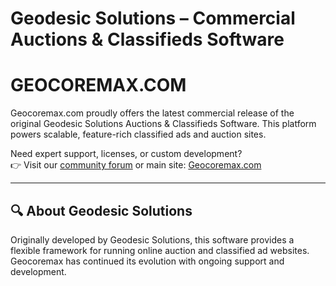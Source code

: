 # Geodesic Solutions – Commercial Auctions & Classifieds Software
# GEOCOREMAX.COM 
Geocoremax.com proudly offers the latest commercial release of the original Geodesic Solutions Auctions & Classifieds Software. This platform powers scalable, feature-rich classified ads and auction sites.

Need expert support, licenses, or custom development?  
👉 Visit our [community forum](https://forum.geocoremax.com) or main site: [Geocoremax.com](https://geocoremax.com)

---

## 🔍 About Geodesic Solutions

Originally developed by Geodesic Solutions, this software provides a flexible framework for running online auction and classified ad websites. Geocoremax has continued its evolution with ongoing support and development.

